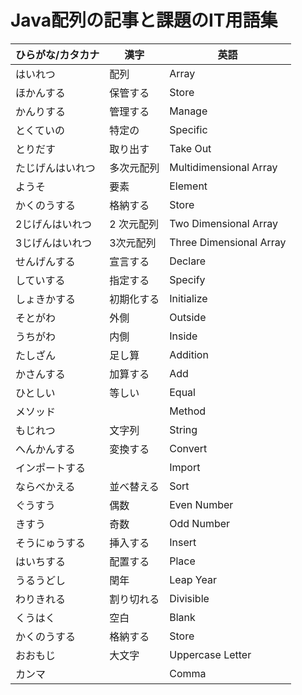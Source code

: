# Java配列の記事と課題のIT用語集

| ひらがな/カタカナ | 漢字 | 英語 |
| --------- | --------- | ------------------- |
| はいれつ | 配列 | Array |
| ほかんする | 保管する | Store |
| かんりする | 管理する | Manage |
| とくていの | 特定の | Specific |
| とりだす | 取り出す | Take Out |
| たじげんはいれつ | 多次元配列 | Multidimensional Array |
| ようそ | 要素 | Element |
| かくのうする | 格納する | Store |
| 2じげんはいれつ | 2 次元配列 | Two Dimensional Array |
| 3じげんはいれつ | 3次元配列 | Three Dimensional Array |
| せんげんする | 宣言する | Declare |
| していする | 指定する | Specify |
| しょきかする| 初期化する | Initialize |
| そとがわ| 外側 | Outside |
| うちがわ | 内側 | Inside |
| たしざん | 足し算 | Addition |
| かさんする | 加算する | Add |
| ひとしい | 等しい | Equal |
| メソッド | | Method |
| もじれつ | 文字列 | String |
| へんかんする | 変換する | Convert |
| インポートする| | Import |
| ならべかえる | 並べ替える | Sort |
| ぐうすう | 偶数 | Even Number |
| きすう | 奇数 | Odd Number |
| そうにゅうする | 挿入する | Insert |
| はいちする| 配置する | Place |
| うるうどし | 閏年 | Leap Year |
| わりきれる | 割り切れる | Divisible |
| くうはく | 空白 | Blank |
| かくのうする| 格納する | Store |
| おおもじ | 大文字 | Uppercase Letter |
| カンマ  | | Comma |
